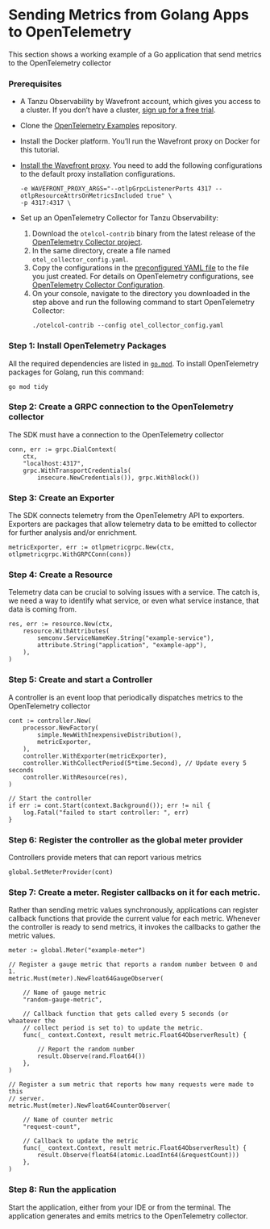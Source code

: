 # Sending Metrics from Golang Apps to OpenTelemetry

This section shows a working example of a Go application that send metrics to the OpenTelemetry collector

### Prerequisites

* A Tanzu Observability by Wavefront account, which gives you access to a cluster. 
    If you don’t have a cluster, [sign up for a free trial](https://tanzu.vmware.com/observability-trial).
* Clone the [OpenTelemetry Examples](https://github.com/wavefrontHQ/opentelemetry-examples) repository.
* Install the Docker platform. You’ll run the Wavefront proxy on Docker for this tutorial.
* [Install the Wavefront proxy](http://docs.wavefront.com/proxies_installing.html#install-a-proxy). You need to add the following configurations to the default proxy installation configurations.
  ```
  -e WAVEFRONT_PROXY_ARGS="--otlpGrpcListenerPorts 4317 --otlpResourceAttrsOnMetricsIncluded true" \
  -p 4317:4317 \  
  ```
    
* Set up an OpenTelemetry Collector for Tanzu Observability:
    1. Download the `otelcol-contrib` binary from the latest release of the [OpenTelemetry Collector project](https://github.com/open-telemetry/opentelemetry-collector-releases/releases).
    1. In the same directory, create a file named `otel_collector_config.yaml`.
    1. Copy the configurations in the [preconfigured YAML file](https://github.com/wavefrontHQ/opentelemetry-examples/blob/master/otel_collector_config.yaml) to the file you just created. For details on OpenTelemetry configurations, see [OpenTelemetry Collector Configuration](https://opentelemetry.io/docs/collector/configuration/).
    1. On your console, navigate to the directory you downloaded in the step above and run the following command to start OpenTelemetry Collector:
        ```
        ./otelcol-contrib --config otel_collector_config.yaml
        ```

### Step 1: Install OpenTelemetry Packages

All the required dependencies are listed in [`go.mod`](https://github.com/wavefrontHQ/opentelemetry-examples/blob/master/go-example/metrics/metric_example/go.mod). To install OpenTelemetry packages for Golang, run this command:

```
go mod tidy
```

### Step 2: Create a GRPC connection to the OpenTelemetry collector

The SDK must have a connection to the OpenTelemetry collector

```
conn, err := grpc.DialContext(
    ctx,
    "localhost:4317",
    grpc.WithTransportCredentials(
        insecure.NewCredentials()), grpc.WithBlock())
```

### Step 3: Create an Exporter

The SDK connects telemetry from the OpenTelemetry API to exporters. Exporters are packages that allow telemetry data to be emitted to collector for further analysis and/or enrichment.

```
metricExporter, err := otlpmetricgrpc.New(ctx, otlpmetricgrpc.WithGRPCConn(conn))
```

### Step 4: Create a Resource

Telemetry data can be crucial to solving issues with a service. The catch is, we need a way to identify what service, or even what service instance, that data is coming from.

```
res, err := resource.New(ctx,
    resource.WithAttributes(
        semconv.ServiceNameKey.String("example-service"),
        attribute.String("application", "example-app"),
    ),
)
```

### Step 5: Create and start a Controller

A controller is an event loop that periodically dispatches metrics to the OpenTelemetry collector

```
cont := controller.New(
    processor.NewFactory(
        simple.NewWithInexpensiveDistribution(),
        metricExporter,
    ),
    controller.WithExporter(metricExporter),
    controller.WithCollectPeriod(5*time.Second), // Update every 5 seconds
    controller.WithResource(res),
)

// Start the controller
if err := cont.Start(context.Background()); err != nil {
    log.Fatal("failed to start controller: ", err)
}
```

### Step 6: Register the controller as the global meter provider

Controllers provide meters that can report various metrics

```
global.SetMeterProvider(cont)
```

### Step 7: Create a meter. Register callbacks on it for each metric.

Rather than sending metric values synchronously, applications can register callback functions that provide the current value for each metric.  Whenever the controller is ready to send metrics, it invokes the callbacks to gather the metric values.

```
meter := global.Meter("example-meter")

// Register a gauge metric that reports a random number between 0 and 1.
metric.Must(meter).NewFloat64GaugeObserver(

    // Name of gauge metric
    "random-gauge-metric",

    // Callback function that gets called every 5 seconds (or whaatever the
    // collect period is set to) to update the metric.
    func(_ context.Context, result metric.Float64ObserverResult) {

        // Report the random number
        result.Observe(rand.Float64())
    },
)

// Register a sum metric that reports how many requests were made to this
// server.
metric.Must(meter).NewFloat64CounterObserver(

    // Name of counter metric
    "request-count",

    // Callback to update the metric
    func(_ context.Context, result metric.Float64ObserverResult) {
        result.Observe(float64(atomic.LoadInt64(&requestCount)))
    },
)
```

### Step 8: Run the application

Start the application, either from your IDE or from the terminal. The application generates and emits metrics to the OpenTelemetry collector.
